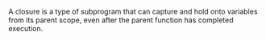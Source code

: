A closure is a type of subprogram that can capture and hold onto variables from its parent scope, even after the parent function has completed execution.